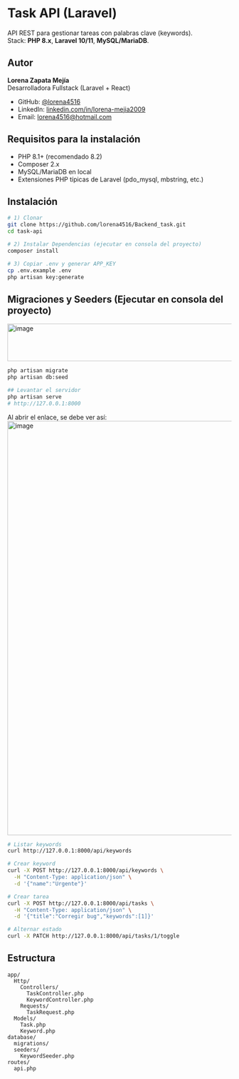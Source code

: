 # Task API (Laravel)

API REST para gestionar tareas con palabras clave (keywords).  
Stack: **PHP 8.x**, **Laravel 10/11**, **MySQL/MariaDB**.

## Autor

**Lorena Zapata Mejía**  
Desarrolladora Fullstack (Laravel + React)  

- GitHub: [@lorena4516](https://github.com/lorena4516)  
- LinkedIn: [linkedin.com/in/lorena-mejia2009](https://www.linkedin.com/in/lorena-mejia2009)  
- Email: lorena4516@hotmail.com



## Requisitos para la instalación

- PHP 8.1+ (recomendado 8.2)
- Composer 2.x
- MySQL/MariaDB en local
- Extensiones PHP típicas de Laravel (pdo_mysql, mbstring, etc.)

## Instalación

```bash
# 1) Clonar
git clone https://github.com/lorena4516/Backend_task.git
cd task-api

# 2) Instalar Dependencias (ejecutar en consola del proyecto)
composer install

# 3) Copiar .env y generar APP_KEY
cp .env.example .env
php artisan key:generate

```

## Migraciones y Seeders (Ejecutar en consola del proyecto)
<img width="532" height="84" alt="image" src="https://github.com/user-attachments/assets/041c8637-7b4a-490e-8a30-e62504afb7db" />

```bash
php artisan migrate
php artisan db:seed

## Levantar el servidor
php artisan serve
# http://127.0.0.1:8000
```

Al abrir el enlace, se debe ver así:
<img width="1626" height="928" alt="image" src="https://github.com/user-attachments/assets/2952c706-7464-4393-8d31-f85d79cfd6e2" />

```bash
# Listar keywords
curl http://127.0.0.1:8000/api/keywords

# Crear keyword
curl -X POST http://127.0.0.1:8000/api/keywords \
  -H "Content-Type: application/json" \
  -d '{"name":"Urgente"}'

# Crear tarea
curl -X POST http://127.0.0.1:8000/api/tasks \
  -H "Content-Type: application/json" \
  -d '{"title":"Corregir bug","keywords":[1]}'

# Alternar estado
curl -X PATCH http://127.0.0.1:8000/api/tasks/1/toggle
```

## Estructura

```plaintext
app/
  Http/
    Controllers/
      TaskController.php
      KeywordController.php
    Requests/
      TaskRequest.php
  Models/
    Task.php
    Keyword.php
database/
  migrations/
  seeders/
    KeywordSeeder.php
routes/
  api.php
```





